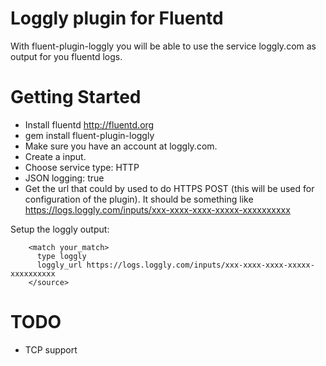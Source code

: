 Loggly plugin for Fluentd
=============
With fluent-plugin-loggly you will be able to use the service loggly.com as output for you fluentd logs.

# Getting Started
* Install fluentd http://fluentd.org
* gem install fluent-plugin-loggly
* Make sure you have an account at loggly.com.
* Create a input.
* Choose service type: HTTP
* JSON logging: true
* Get the url that could by used to do HTTPS POST (this will be used for configuration of the plugin).
  It should be something like https://logs.loggly.com/inputs/xxx-xxxx-xxxx-xxxxx-xxxxxxxxxx
  
Setup the loggly output:

~~~~~
    <match your_match>
      type loggly
      loggly_url https://logs.loggly.com/inputs/xxx-xxxx-xxxx-xxxxx-xxxxxxxxxx
    </source>
~~~~~

# TODO
* TCP support

